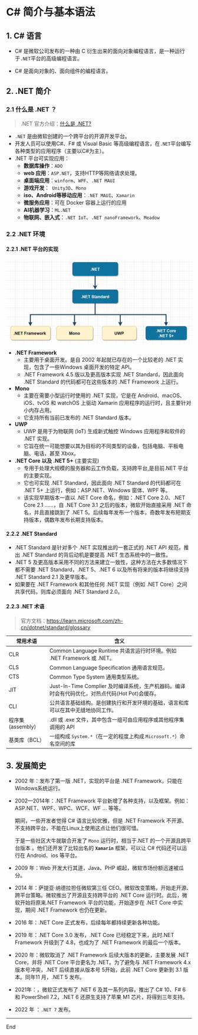 # C# 简介与基本语法

## 1. C# 语言

* C# 是微软公司发布的一种由 C 衍生出来的面向对象编程语言，是一种运行于`.NET`平台的高级编程语言。

* C# 是面向对象的、面向组件的编程语言。

## 2. .NET 简介

### 2.1 什么是 .NET ？

> .NET 官方介绍：[什么是 .NET?](https://dotnet.microsoft.com/zh-cn/learn/dotnet/what-is-dotnet)

* `.NET` 是由微软创建的一个跨平台的开源开发平台。
* 开发人员可以使用C#、F# 或 Visual Basic 等高级编程语言，在`.NET`平台编写各种类型的应用程序（主要以C#为主）。
* .NET 平台可实现应用：
    * **数据库操作**：`ADO`
    * **web 应用**：`ASP.NET`，支持HTTP等网络请求处理。
    * **桌面端应用**：`winform`、`WPF`、`.NET MAUI`
    * **游戏开发**：` Unity3D`、`Mono`
    * **iso、Android等移动应用**：`.NET MAUI`、`Xamarin`
    * **微服务应用**：可在 Docker 容器上运行的应用
    * **AI机器学习**：`ML.NET`
    * **物联网、嵌入式**：`.NET IoT`、`.NET nanoFramework`、`Meadow`

### 2.2 .NET 环境

#### 2.2.1 .NET 平台的实现

![NET平台实现](./assets/.NET平台实现.png)

* **.NET Framework**
    * 主要用于桌面开发。是自 2002 年起就已存在的一个比较老的 .NET 实现，包含了一些Windows 桌面开发的特定 API。
    * .NET Framework 4.5 版以及更高版本实现 .NET Standard，因此面向 .NET Standard 的代码都可在这些版本的 .NET Framework 上运行。
* **Mono**
    * 主要在需要小型运行时使用的 .NET 实现，它是在 Android、macOS、iOS、tvOS 和 watchOS 上驱动 Xamarin 应用程序的运行时，且主要针对小内存占用。
    * 它支持所有当前已发布的 .NET Standard 版本。
* **UWP**
    * UWP 是用于为物联网 (IoT) 生成新式触控 Windows 应用程序和软件的 .NET 实现。
    * 它旨在统一可能想要以其为目标的不同类型的设备，包括电脑、平板电脑、电话，甚至 Xbox。
* **.NET Core 以及 .NET 5+** (主要实现)
    * 专用于处理大规模的服务器和云工作负载，支持跨平台,是目前.NET 平台的主要实现。
    * 它也可实现 .NET Standard，因此面向 .NET Standard 的代码都可在 .NET 5+ 上运行，例如：ASP.NET、Windows 窗体、WPF 等。
    * 该实现早期版本一直以 .NET Core 命名，例如：.NET Core 2.0、.NET Core 2.1 ......，自 .NET Core 3.1 之后的版本，微软开始直接采用 .NET 命名，并且直接跳到了 .NET 5。后续每年发布一个版本，奇数年发布短期支持版本，偶数年发布长期支持版本。

#### 2.2.2 .NET Standard

* .NET Standard 是针对多个 .NET 实现推出的一套正式的 .NET API 规范，推出 .NET Standard 的背后动机是要提高 .NET 生态系统中的一致性。
* .NET 5 及更高版本采用不同的方法来建立一致性，这种方法在大多数情况下都不需要 .NET Standard，.NET 5、.NET 6 以及所有将来的版本将继续支持 .NET Standard 2.1 及更早版本。
* 如果要在 .NET Framework 和其他任何 .NET 实现（例如 .NET Core）之间共享代码，则库必须面向 .NET Standard 2.0。

#### 2.2.3 .NET 术语

> 官方文档：https://learn.microsoft.com/zh-cn/dotnet/standard/glossary

| 常用术语          | 含义                                                         |
| ----------------- | ------------------------------------------------------------ |
| CLR               | Common Language Runtime 共语言运行时环境。例如 .NET Framework 或 .NET。 |
| CLS               | Common Language Specification 通用语言规范。                 |
| CTS               | Common Type System 通用类型系统。                            |
| JIT               | Just-In-Time Complier 及时编译系统，生产机器码。编译时会有代码优化，对热点代码(Hot Pot)会缓存。 |
| CLI               | 公共语言基础结构。是创建执行和开发环境的基础，语言和库可以在其中无缝地协同工作。 |
| 程序集 (assembly) | .dll 或 .exe 文件，其中包含一组可由应用程序或其他程序集调用的 API |
| 基类库（BCL）     | 一组构成 `System.*`（在一定的程度上构成 `Microsoft.*`）命名空间的库 |

## 3. 发展简史

* 2002 年：发布了第一版 .NET，实现的平台是 .NET Framework，只能在Windows系统运行。

* 2002—2014年：.NET Framework 平台新增了各种支持，以及框架。例如：ASP.NET、WPF、WPC、WCF、WF ... 等等。

    期间，一些开发者觉得 C# 语言比较优雅，但是 .NET Framework 不开源、不支持跨平台，不能在Linux上使用这点让他们很可惜。

    于是一些社区大牛就联合开发了 `Mono` 运行时，相当于.NET 的一个开源且跨平台版本 。他们还开发了比较出名的 **`Xamarin`** 框架，可以让 C# 代码还可以运行在 Android、ios 等平台。 

* 2009 年：Web 开发大行其道，Java、PHP 崛起，微软市场份额迅速被瓜分。

* 2014 年：萨提亚·纳德拉担任微软第三任 CEO。微软改变策略，开始走开源、跨平台策略。微软推出了开源且支持跨平台的 .NET Core 运行时。此后，微软开始将原来.NET Framework 平台的功能，开始逐步在  .NET Core 中实现，期间 .NET Framework 也仍在更新。

* 2016 年：.NET Core 正式发布，后续每年都持续更新各种功能。

* 2019 年：.NET Core 3.0 发布，.NET Core 已经稳定下来，此时.NET Framework 升级到了 4.8，也成为了 .NET Framework 的最后一个版本。

* 2020 年：微软取消了 .NET Framework 后续大版本的更新，主要发展 .NET Core，并将 .NET Core 平台更名为 .NET。为了避免与 .NET Framework 4.x 版本号冲突，.NET 后续直接从版本号 5开始，此前 .NET Core 更新到 3.1 版本。同年11 月，.NET 5 发布。

* 2021年：，微软正式发布了 .NET 6 及其一系列内容，推出了 C# 10、F# 6 和 PowerShell 7.2，.NET 6 还原生支持了苹果 M1 芯片，将得到三年支持。

* 2022 年 ：`.NET 7` 发布。

****

End

